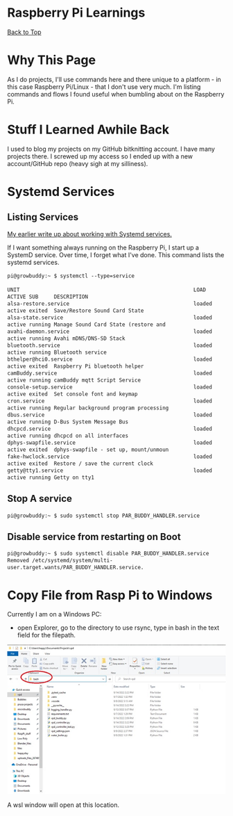# Raspberry Pi Learnings
[Back to Top](../README.md)
# Why This Page
As I do projects, I'll use commands here and there unique to a platform - in this case Raspberry Pi/Linux - that I don't use very much.  I'm listing commands and flows I found useful when bumbling about on the Raspberry Pi.
# Stuff I Learned Awhile Back
I used to blog my projects on my GitHub bitknitting account.  I have many projects there.  I screwed up my access so I ended up with a new account/GitHub repo (heavy sigh at my silliness). 
# Systemd Services
## Listing Services
[My earlier write up about working with Systemd services.](https://github.com/BitKnitting/should_I_water/wiki/systemd-services)

If I want something always running on the Raspberry Pi, I start up a SystemD service.  Over time, I forget what I've done.  This command lists the systemd services.
```
pi@growbuddy:~ $ systemctl --type=service

UNIT                                                        LOAD   ACTIVE SUB     DESCRIPTION
alsa-restore.service                                        loaded active exited  Save/Restore Sound Card State
alsa-state.service                                          loaded active running Manage Sound Card State (restore and
avahi-daemon.service                                        loaded active running Avahi mDNS/DNS-SD Stack
bluetooth.service                                           loaded active running Bluetooth service
bthelper@hci0.service                                       loaded active exited  Raspberry Pi bluetooth helper
camBuddy.service                                            loaded active running camBuddy mqtt Script Service
console-setup.service                                       loaded active exited  Set console font and keymap
cron.service                                                loaded active running Regular background program processing
dbus.service                                                loaded active running D-Bus System Message Bus
dhcpcd.service                                              loaded active running dhcpcd on all interfaces
dphys-swapfile.service                                      loaded active exited  dphys-swapfile - set up, mount/unmoun
fake-hwclock.service                                        loaded active exited  Restore / save the current clock
getty@tty1.service                                          loaded active running Getty on tty1
```
## Stop A service
```
pi@growbuddy:~ $ sudo systemctl stop PAR_BUDDY_HANDLER.service
```
## Disable service from restarting on Boot
```
pi@growbuddy:~ $ sudo systemctl disable PAR_BUDDY_HANDLER.service
Removed /etc/systemd/system/multi-user.target.wants/PAR_BUDDY_HANDLER.service.
```
# Copy File from Rasp Pi to Windows
Currently I am on a Windows PC:
- open Explorer, go to the directory to use rsync, type in bash in the text field for the filepath.

![rsync directory](../images/explorer_with_bash.jpg)

A wsl window will open at this location.

